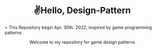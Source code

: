 <h1 align="center"><strong>✌️Hello, Design-Pattern </strong></h1>
> This Repository begin Apr. 30th. 2022, inspired by game programming patterns

<p align="center"> Welcome to my repository for game design patterns </p>
